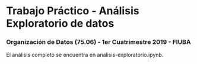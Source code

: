 # Trabajo Práctico - Análisis Exploratorio de datos
### Organización de Datos (75.06) - 1er Cuatrimestre 2019 - FIUBA

El análisis completo se encuentra en analisis-exploratorio.ipynb.


